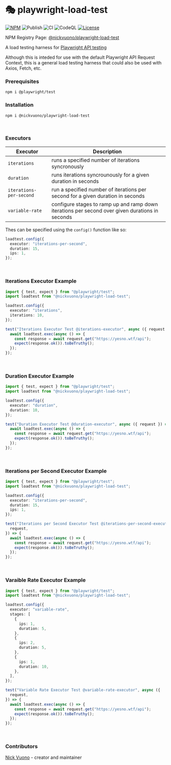 # 🎭  playwright-load-test

[![NPM](https://img.shields.io/badge/NPM-0.1.3-red.svg)](https://www.npmjs.com/package/@nickvuono/playwright-load-test)
![Publish](https://github.com/nicholasvuono/playwright-load-test/actions/workflows/npm.yml/badge.svg)
![CI](https://github.com/nicholasvuono/playwright-load-test/actions/workflows/build.yml/badge.svg)
![CodeQL](https://github.com/nicholasvuono/playwright-load-test/actions/workflows/codeql.yml/badge.svg)
[![License](https://img.shields.io/badge/License-Apache2.0-red.svg)]([http://opensource.org/licenses/MIT](https://github.com/nicholasvuono/playwright-load-test/blob/main/LICENSE))

NPM Registry Page: [@nickvuono/playwright-load-test](https://www.npmjs.com/package/@nickvuono/playwright-load-test)


A load testing harness for [Playwright API testing](https://playwright.dev/docs/api-testing)

Although this is inteded for use with the default Playwright API Request Context, this is a general load testing harness that could also be used with Axios, Fetch, etc.

### Prerequisites
`npm i @playwright/test`

### Installation
`npm i @nickvuono/playwright-load-test`

<br>

### Executors

| Executor | Description |
| -------- | ------- |
| `iterations` | runs a specified number of iterations syncronously |
| `duration` | runs iterations syncrounously for a given duration in seconds |
| `iterations-per-second` | run a specified number of iterations per second for a given duration in seconds |
| `variable-rate` | configure stages to ramp up and ramp down iterations per second over given durations in seconds |

Thes can be specified using the `config()` function like so:
```typescript
loadtest.config({
  executor: "iterations-per-second",
  duration: 15,
  ips: 1,
});
```

<br>

### Iterations Executor Example
```typescript
import { test, expect } from "@playwright/test";
import loadtest from "@nickvuono/playwright-load-test";

loadtest.config({
  executor: "iterations",
  iterations: 10,
});

test("Iterations Executor Test @iterations-executor", async ({ request }) => {
  await loadtest.exec(async () => {
    const response = await request.get("https://yesno.wtf/api");
    expect(response.ok()).toBeTruthy();
  });
});
```

<br>

### Duration Executor Example
```typescript
import { test, expect } from "@playwright/test";
import loadtest from "@nickvuono/playwright-load-test";

loadtest.config({
  executor: "duration",
  duration: 10,
});

test("Duration Executor Test @duration-executor", async ({ request }) => {
  await loadtest.exec(async () => {
    const response = await request.get("https://yesno.wtf/api");
    expect(response.ok()).toBeTruthy();
  });
});
```

<br>

### Iterations per Second Executor Example
```typescript
import { test, expect } from "@playwright/test";
import loadtest from "@nickvuono/playwright-load-test";

loadtest.config({
  executor: "iterations-per-second",
  duration: 15,
  ips: 1,
});

test("Iterations per Second Executor Test @iterations-per-second-executor", async ({
  request,
}) => {
  await loadtest.exec(async () => {
    const response = await request.get("https://yesno.wtf/api");
    expect(response.ok()).toBeTruthy();
  });
});
```

<br>

### Varaible Rate Executor Example
```typescript
import { test, expect } from "@playwright/test";
import loadtest from "@nickvuono/playwright-load-test";

loadtest.config({
  executor: "variable-rate",
  stages: [
    {
      ips: 1,
      duration: 5,
    },
    {
      ips: 2,
      duration: 5,
    },
    {
      ips: 1,
      duration: 10,
    },
  ],
});

test("Variable Rate Executor Test @variable-rate-executor", async ({
  request,
}) => {
  await loadtest.exec(async () => {
    const response = await request.get("https://yesno.wtf/api");
    expect(response.ok()).toBeTruthy();
  });
});
```

<br>

### Contributors

[Nick Vuono](https://github.com/nicholasvuono) - creator and maintainer
